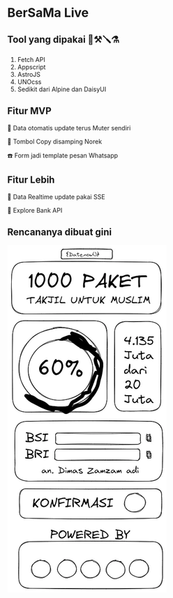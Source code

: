 # BerSaMa Live

## Tool yang dipakai 🔨⚒️🪛⚗️

1. Fetch API
2. Appscript
3. AstroJS
4. UNOcss
5. Sedikit dari Alpine dan DaisyUI

## Fitur MVP

📝 Data otomatis update terus Muter sendiri

📜 Tombol Copy disamping Norek

☎️ Form jadi template pesan Whatsapp

## Fitur Lebih

🛜 Data Realtime update pakai SSE

🏦 Explore Bank API



## Rencananya dibuat gini

![alt text](/public/image0.webp)
